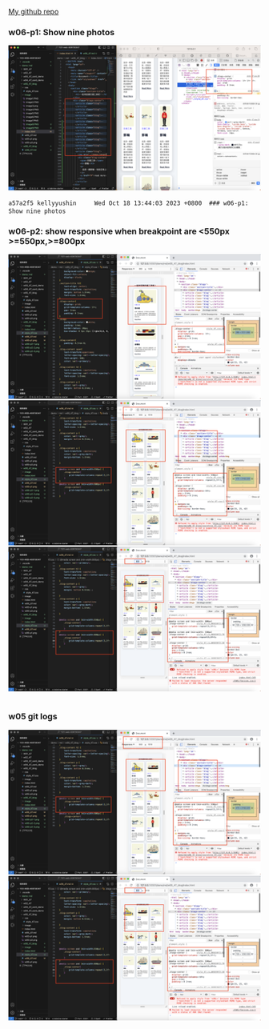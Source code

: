 
[My github repo](https://github.com/kelly20011011/1121-web-409730347.git)

### w06-p1: Show nine photos

![](w06-p1.png)

```
a57a2f5 kellyyushin     Wed Oct 18 13:44:03 2023 +0800  ### w06-p1: Show nine photos
```

### w06-p2: show responsive when breakpoint are <550px >=550px,>=800px
![](w06-p2-1.png)
![](w06-p2-2.png)
![](w06-p2-3.png)
```

```


### w05 git logs
![](w06-p2-2.png)
![](w06-p2-3.png)